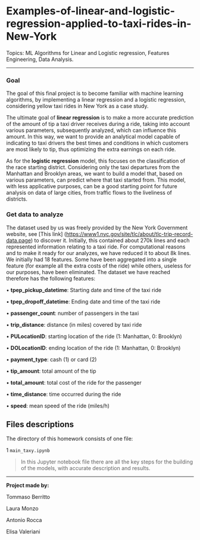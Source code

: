 # Examples-of-linear-and-logistic-regression-applied-to-taxi-rides-in-New-York
Topics: ML Algorithms for Linear and Logistic regression, Features Engineering, Data Analysis.

***********************************************************************
### Goal
The goal of this final project is to become familiar with machine learning algorithms, by implementing a linear regression and a logistic regression, considering yellow taxi
rides in New York as a case study.

The ultimate goal of **linear regression** is to make a more accurate prediction of the amount of tip a taxi driver receives during a ride, taking into account various
parameters, subsequently analyzed, which can influence this amount. In this way, we want to provide an analytical model capable of indicating to taxi drivers the best
times and conditions in which customers are most likely to tip, thus optimizing the extra earnings on each ride.

As for the **logistic regression** model, this focuses on the classification of the race starting district. Considering only the taxi departures from the Manhattan and
Brooklyn areas, we want to build a model that, based on various parameters, can predict where that taxi started from. This model, with less applicative purposes, can
be a good starting point for future analysis on data of large cities, from traffic flows to the liveliness of districts.


### Get data to analyze
The dataset used by us was freely provided by the New York Government website, see [This link] (https://www1.nyc.gov/site/tlc/about/tlc-trip-record-data.page) to discover it. Initially, this contained about 270k lines and each represented information relating to
a taxi ride. For computational reasons and to make it ready for our analyzes, we have reduced it to about 8k lines.
We initially had 18 features. Some have been aggregated into a single feature (for example all the extra costs of the ride) while others, useless for our purposes, have
been eliminated. The dataset we have reached therefore has the following features:

• **tpep_pickup_datetime**: Starting date and time of the taxi ride

• **tpep_dropoff_datetime**: Ending date and time of the taxi ride

• **passenger_count**: number of passengers in the taxi

• **trip_distance**: distance (in miles) covered by taxi ride

• **PULocationID**: starting location of the ride (1: Manhattan, 0: Brooklyn)

• **DOLocationID**: ending location of the ride (1: Manhattan, 0: Brooklyn)

• **payment_type**: cash (1) or card (2)

• **tip_amount**: total amount of the tip

• **total_amount**: total cost of the ride for the passenger

• **time_distance**: time occurred during the ride

• **speed**: mean speed of the ride (miles/h)

## Files descriptions
The directory of this homework consists of one file:

1 `main_taxy.ipynb`
> In this Jupyter notebook file there are all the key steps for the building of the models, with accurate description and results.

****************************************************************
**Project made by:**

Tommaso Berritto

Laura Monzo

Antonio Rocca

Elisa Valeriani
